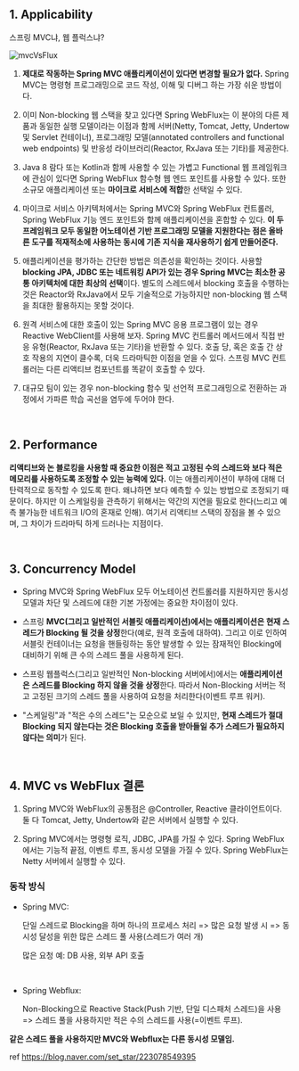 ## 1. Applicability

스프링 MVC냐, 웹 플럭스냐?

![mvcVsFlux](https://user-images.githubusercontent.com/30463982/232762342-0670e9f5-f9b8-4b9a-b958-28932984a48e.png)

1. **제대로 작동하는 Spring MVC 애플리케이션이 있다면 변경할 필요가 없다.** Spring MVC는 명령형 프로그래밍으로 코드 작성, 이해 및 디버그 하는 가장 쉬운 방법이다. 

2. 이미 Non-blocking 웹 스택을 찾고 있다면 Spring WebFlux는 이 분야의 다른 제품과 동일한 실행 모델이라는 이점과 함께 서버(Netty, Tomcat, Jetty, Undertow 및 Servlet 컨테이너), 프로그래밍 모델(annotated controllers and functional web endpoints) 및 반응성 라이브러리(Reactor, RxJava 또는 기타)를 제공한다.

3. Java 8 람다 또는 Kotlin과 함께 사용할 수 있는 가볍고 Functional 웹 프레임워크에 관심이 있다면 Spring WebFlux 함수형 웹 엔드 포인트를 사용할 수 있다. 또한 소규모 애플리케이션 또는 **마이크로 서비스에 적합**한 선택일 수 있다.

4. 마이크로 서비스 아키텍처에서는 Spring MVC와 Spring WebFlux 컨트롤러, Spring WebFlux 기능 엔드 포인트와 함께 애플리케이션을 혼합할 수 있다. **이 두 프레임워크 모두 동일한 어노테이션 기반 프로그래밍 모델을 지원한다는 점은 올바른 도구를 적재적소에 사용하는 동시에 기존 지식을 재사용하기 쉽게 만들어준다.**

5. 애플리케이션을 평가하는 간단한 방법은 의존성을 확인하는 것이다. 사용할 **blocking JPA, JDBC 또는 네트워킹 API가 있는 경우 Spring MVC는 최소한 공통 아키텍처에 대한 최상의 선택**이다. 별도의 스레드에서 blocking 호출을 수행하는 것은 Reactor와 RxJava에서 모두 기술적으로 가능하지만 non-blocking 웹 스택을 최대한 활용하지는 못할 것이다.

6. 원격 서비스에 대한 호출이 있는 Spring MVC 응용 프로그램이 있는 경우 Reactive WebClient를 사용해 보자. Spring MVC 컨트롤러 메서드에서 직접 반응 유형(Reactor, RxJava 또는 기타)을 반환할 수 있다. 호출 당, 혹은 호출 간 상호 작용의 지연이 클수록, 더욱 드라마틱한 이점을 얻을 수 있다. 스프링 MVC 컨트롤러는 다른 리액티브 컴포넌트를 똑같이 호출할 수 있다.

7. 대규모 팀이 있는 경우 non-blocking 함수 및 선언적 프로그래밍으로 전환하는 과정에서 가파른 학습 곡선을 염두에 두어야 한다.

​
## 2. Performance

**리액티브와 논 블로킹을 사용할 때 중요한 이점은 적고 고정된 수의 스레드와 보다 적은 메모리를 사용하도록 조정할 수 있는 능력에 있다.** 이는 애플리케이션이 부하에 대해 더 탄력적으로 동작할 수 있도록 한다. 왜냐하면 보다 예측할 수 있는 방법으로 조정되기 때문이다. 하지만 이 스케일링을 관측하기 위해서는 약간의 지연을 필요로 한다(느리고 예측 불가능한 네트워크 I/O의 혼재로 인해). 여기서 리액티브 스택의 장점을 볼 수 있으며, 그 차이가 드라마틱 하게 드러나는 지점이다.

​
## 3. Concurrency Model

- Spring MVC와 Spring WebFlux 모두 어노테이션 컨트롤러를 지원하지만 동시성 모델과 차단 및 스레드에 대한 기본 가정에는 중요한 차이점이 있다.

- 스프링 **MVC(그리고 일반적인 서블릿 애플리케이션)에서는 애플리케이션은 현재 스레드가 Blocking 될 것을 상정**한다(예로, 원격 호출에 대하여). 그리고 이로 인하여 서블릿 컨테이너는 요청을 핸들링하는 동안 발생할 수 있는 잠재적인 Blocking에 대비하기 위해 큰 수의 스레드 풀을 사용하게 된다.

- 스프링 웹플럭스(그리고 일반적인 Non-blocking 서버에서)에서는 **애플리케이션은 스레드를 Blocking 하지 않을 것을 상정**한다. 따라서 Non-Blocking 서버는 적고 고정된 크기의 스레드 풀을 사용하여 요청을 처리한다(이벤트 루프 워커).

- "스케일링"과 "적은 수의 스레드"는 모순으로 보일 수 있지만, **현재 스레드가 절대 Blocking 되지 않는다는 것은 Blocking 호출을 받아들일 추가 스레드가 필요하지 않다는 의미**가 된다.

​

## 4. MVC vs WebFlux 결론

1. Spring MVC와 WebFlux의 공통점은 @Controller, Reactive 클라이언트이다. 둘 다 Tomcat, Jetty, Undertow와 같은 서버에서 실행할 수 있다.

2. Spring MVC에서는 명령형 로직, JDBC, JPA를 가질 수 있다. Spring WebFlux에서는 기능적 끝점, 이벤트 루프, 동시성 모델을 가질 수 있다. Spring WebFlux는 Netty 서버에서 실행할 수 있다.
​

### 동작 방식

- Spring MVC:

    단일 스레드로 Blocking을 하며 하나의 프로세스 처리 => 많은 요청 발생 시 => 동시성 달성을 위한 많은 스레드 풀 사용(스레드가 여러 개)

    많은 요청 예: DB 사용, 외부 API 호출

​
- Spring Webflux:

    Non-Blocking으로 Reactive Stack(Push 기반, 단일 디스패처 스레드)을 사용 => 스레드 풀을 사용하지만 적은 수의 스레드를 사용(=이벤트 루프).


**같은 스레드 풀을 사용하지만 MVC와 Webflux는 다른 동시성 모델임.**


ref https://blog.naver.com/set_star/223078549395
